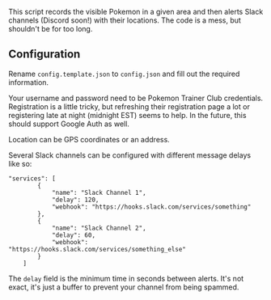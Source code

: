 This script records the visible Pokemon in a given area and then alerts Slack channels (Discord soon!) with their locations. The code is a mess, but shouldn't be for too long.

## Configuration

Rename `config.template.json` to `config.json` and fill out the required information. 

Your username and password need to be Pokemon Trainer Club credentials. Registration is a little tricky, but refreshing their registration page a lot or registering late at night (midnight EST) seems to help. In the future, this should support Google Auth as well.

Location can be GPS coordinates or an address.

Several Slack channels can be configured with different message delays like so:

```
"services": [
		{
			"name": "Slack Channel 1",
			"delay": 120,
			"webhook": "https://hooks.slack.com/services/something"
		},
		{
			"name": "Slack Channel 2",
			"delay": 60,
			"webhook": "https://hooks.slack.com/services/something_else"
		}
	]
```

The `delay` field is the minimum time in seconds between alerts. It's not exact, it's just a buffer to prevent your channel from being spammed.


